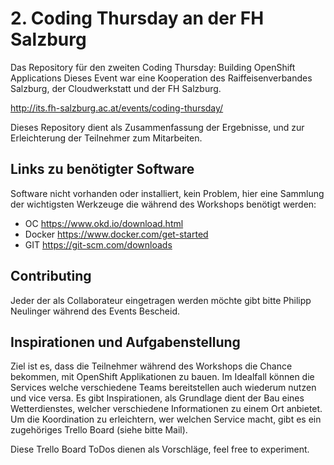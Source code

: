 # 2. Coding Thursday an der FH Salzburg
Das Repository für den zweiten Coding Thursday: Building OpenShift Applications
Dieses Event war eine Kooperation des Raiffeisenverbandes Salzburg, der Cloudwerkstatt und der FH Salzburg.

http://its.fh-salzburg.ac.at/events/coding-thursday/

Dieses Repository dient als Zusammenfassung der Ergebnisse, und zur Erleichterung der Teilnehmer zum Mitarbeiten.

## Links zu benötigter Software

Software nicht vorhanden oder installiert, kein Problem, hier eine Sammlung der wichtigsten Werkzeuge die während des Workshops benötigt werden:
- OC https://www.okd.io/download.html
- Docker https://www.docker.com/get-started
- GIT https://git-scm.com/downloads

## Contributing 

Jeder der als Collaborateur eingetragen werden möchte gibt bitte Philipp Neulinger während des Events Bescheid.

## Inspirationen und Aufgabenstellung

Ziel ist es, dass die Teilnehmer während des Workshops die Chance bekommen, mit OpenShift Applikationen zu bauen. Im Idealfall können die Services welche verschiedene Teams bereitstellen auch wiederum nutzen und vice versa.
Es gibt Inspirationen, als Grundlage dient der Bau eines Wetterdienstes, welcher verschiedene Informationen zu einem Ort anbietet. Um die Koordination zu erleichtern, wer welchen Service macht, gibt es ein zugehöriges Trello Board (siehe bitte Mail).

Diese Trello Board ToDos dienen als Vorschläge, feel free to experiment.
